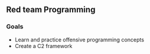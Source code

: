 ## Red team Programming
### Goals
* Learn and practice offensive programming concepts
* Create a C2 framework

